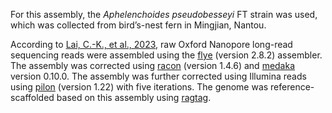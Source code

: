 For this assembly, the _Aphelenchoides pseudobesseyi_ FT strain was used, which was collected from bird’s-nest fern in Mingjian, Nantou.
  
According to [Lai, C.-K., et al., 2023](https://doi.org/10.1111/1755-0998.13752), raw Oxford Nanopore long-read sequencing reads were assembled using the [flye](https://github.com/fenderglass/Flye) (version 2.8.2) assembler. The assembly was corrected using [racon](https://github.com/isovic/racon) (version 1.4.6) and [medaka](https://github.com/nanoporetech/medaka) version 0.10.0. The assembly was further corrected using Illumina reads using [pilon](https://github.com/broadinstitute/pilon) (version 1.22) with five iterations. The genome was reference-scaffolded based on this assembly using [ragtag](https://github.com/malonge/RagTag).
